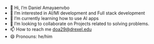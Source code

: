 - 👋 Hi, I’m Daniel Amayaenvbo
- 👀 I’m interested in AI/Ml development and Full stack development 
- 🌱 I’m currently learning how to use AI apps
- 💞️ I’m looking to collaborate on Projects related to solving problems.
- 📫 How to reach me doa29@drexel.edu
- 😄 Pronouns: he/him


<!---
doa29/doa29 is a ✨ special ✨ repository because its `README.md` (this file) appears on your GitHub profile.
You can click the Preview link to take a look at your changes.
--->
